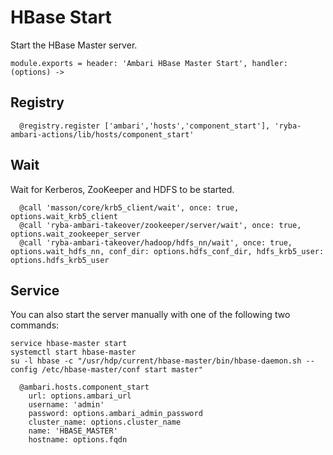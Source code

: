 
# HBase Start

Start the HBase Master server.

    module.exports = header: 'Ambari HBase Master Start', handler: (options) ->

## Registry

      @registry.register ['ambari','hosts','component_start'], 'ryba-ambari-actions/lib/hosts/component_start'

## Wait

Wait for Kerberos, ZooKeeper and HDFS to be started.

      @call 'masson/core/krb5_client/wait', once: true, options.wait_krb5_client
      @call 'ryba-ambari-takeover/zookeeper/server/wait', once: true, options.wait_zookeeper_server
      @call 'ryba-ambari-takeover/hadoop/hdfs_nn/wait', once: true, options.wait_hdfs_nn, conf_dir: options.hdfs_conf_dir, hdfs_krb5_user: options.hdfs_krb5_user

## Service

You can also start the server manually with one of the following two commands:

```
service hbase-master start
systemctl start hbase-master
su -l hbase -c "/usr/hdp/current/hbase-master/bin/hbase-daemon.sh --config /etc/hbase-master/conf start master"
```

      @ambari.hosts.component_start
        url: options.ambari_url
        username: 'admin'
        password: options.ambari_admin_password
        cluster_name: options.cluster_name
        name: 'HBASE_MASTER'
        hostname: options.fqdn


